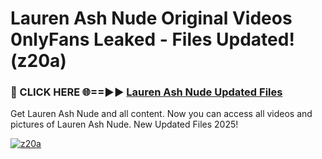 # Lauren Ash Nude Original Videos 0nlyFans Leaked - Files Updated! (z20a)

<h3>🔴 CLICK HERE 🌐==►► <a href="https://tinyurl.com/yc6ubb5a" rel="nofollow">Lauren Ash Nude Updated Files</a></h3>

Get Lauren Ash Nude and all content. Now you can access all videos and pictures of Lauren Ash Nude. New Updated Files 2025!

[![z20a](https://i.imgur.com/7eu0CRL.gif)](https://tinyurl.com/yc6ubb5a)
